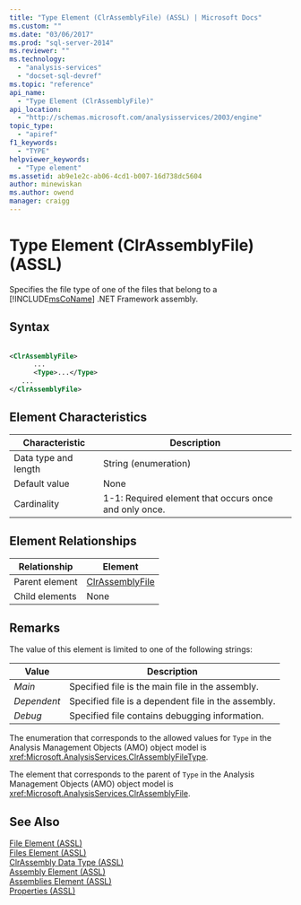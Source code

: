 ```yaml
---
title: "Type Element (ClrAssemblyFile) (ASSL) | Microsoft Docs"
ms.custom: ""
ms.date: "03/06/2017"
ms.prod: "sql-server-2014"
ms.reviewer: ""
ms.technology: 
  - "analysis-services"
  - "docset-sql-devref"
ms.topic: "reference"
api_name: 
  - "Type Element (ClrAssemblyFile)"
api_location: 
  - "http://schemas.microsoft.com/analysisservices/2003/engine"
topic_type: 
  - "apiref"
f1_keywords: 
  - "TYPE"
helpviewer_keywords: 
  - "Type element"
ms.assetid: ab9e1e2c-ab06-4cd1-b007-16d738dc5604
author: minewiskan
ms.author: owend
manager: craigg
---
```

# Type Element (ClrAssemblyFile) (ASSL)
  Specifies the file type of one of the files that belong to a [!INCLUDE[msCoName](../../../includes/msconame-md.md)] .NET Framework assembly.  
  
## Syntax  
  
```xml  
  
<ClrAssemblyFile>  
      ...  
      <Type>...</Type>  
   ...  
</ClrAssemblyFile>  
```  
  
## Element Characteristics  
  
|Characteristic|Description|  
|--------------------|-----------------|  
|Data type and length|String (enumeration)|  
|Default value|None|  
|Cardinality|1-1: Required element that occurs once and only once.|  
  
## Element Relationships  
  
|Relationship|Element|  
|------------------|-------------|  
|Parent element|[ClrAssemblyFile](../data-type/clrassemblyfile-data-type-assl.md)|  
|Child elements|None|  
  
## Remarks  
 The value of this element is limited to one of the following strings:  
  
|Value|Description|  
|-----------|-----------------|  
|*Main*|Specified file is the main file in the assembly.|  
|*Dependent*|Specified file is a dependent file in the assembly.|  
|*Debug*|Specified file contains debugging information.|  
  
 The enumeration that corresponds to the allowed values for `Type` in the Analysis Management Objects (AMO) object model is <xref:Microsoft.AnalysisServices.ClrAssemblyFileType>.  
  
 The element that corresponds to the parent of `Type` in the Analysis Management Objects (AMO) object model is <xref:Microsoft.AnalysisServices.ClrAssemblyFile>.  
  
## See Also  
 [File Element &#40;ASSL&#41;](../objects/file-element-assl.md)   
 [Files Element &#40;ASSL&#41;](../collections/files-element-assl.md)   
 [ClrAssembly Data Type &#40;ASSL&#41;](../data-type/assembly-data-type-assl.md)   
 [Assembly Element &#40;ASSL&#41;](../objects/assembly-element-assl.md)   
 [Assemblies Element &#40;ASSL&#41;](../collections/assemblies-element-assl.md)   
 [Properties &#40;ASSL&#41;](properties-assl.md)  
  
  
